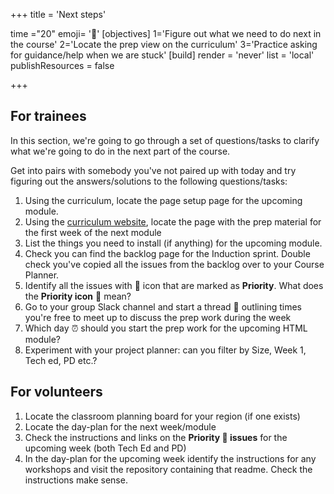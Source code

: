 +++
title = 'Next steps'

time ="20"
emoji= '👣'
[objectives]
    1='Figure out what we need to do next in the course'
    2='Locate the prep view on the curriculum'
    3='Practice asking for guidance/help when we are stuck'
[build]
  render = 'never'
  list = 'local'
  publishResources = false

+++

## For trainees

In this section, we're going to go through a set of questions/tasks to clarify what we're going to do in the next part of the course.

Get into pairs with somebody you've not paired up with today and try figuring out the answers/solutions to the following questions/tasks:

1. Using the curriculum, locate the page setup page for the upcoming module.
1. Using the [curriculum website](https://curriculum.codeyourfuture.io/), locate the page with the prep material for the first week of the next module
1. List the things you need to install (if anything) for the upcoming module.
1. Check you can find the backlog page for the Induction sprint. Double check you've copied all the issues from the backlog over to your Course Planner.
1. Identify all the issues with 🔑 icon that are marked as **Priority**. What does the **Priority icon** 🔑 mean?
1. Go to your group Slack channel and start a thread 🧵 outlining times you're free to meet up to discuss the prep work during the week
1. Which day ⏰ should you start the prep work for the upcoming HTML module?
1. Experiment with your project planner: can you filter by Size, Week 1, Tech ed, PD etc.?

## For volunteers

1. Locate the classroom planning board for your region (if one exists)
1. Locate the day-plan for the next week/module
1. Check the instructions and links on the **Priority 🔑 issues** for the upcoming week (both Tech Ed and PD)
1. In the day-plan for the upcoming week identify the instructions for any workshops and visit the repository containing that readme. Check the instructions make sense.
